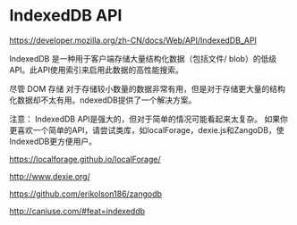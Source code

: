 # IndexedDB API

https://developer.mozilla.org/zh-CN/docs/Web/API/IndexedDB_API


IndexedDB 是一种用于客户端存储大量结构化数据（包括文件/ blob）的低级API。此API使用索引来启用此数据的高性能搜索。

尽管 DOM 存储 对于存储较小数量的数据非常有用，但是对于存储更大量的结构化数据却不太有用。ndexedDB提供了一个解决方案。




注意：
IndexedDB API是强大的，但对于简单的情况可能看起来太复杂。
如果你更喜欢一个简单的API，请尝试类库，如localForage，dexie.js和ZangoDB，使IndexedDB更方便用户。




https://localforage.github.io/localForage/

http://www.dexie.org/

https://github.com/erikolson186/zangodb








http://caniuse.com/#feat=indexeddb














